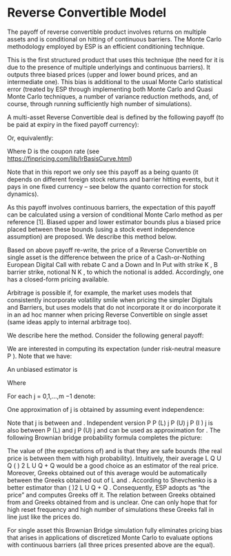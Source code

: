 # Reverse Convertible Model

The payoff of reverse convertible product involves returns on multiple assets and is conditional on hitting of continuous barriers. The Monte Carlo methodology employed by ESP is an efficient conditioning technique.

This is the first structured product that uses this technique (the need for it is due to the presence of multiple underlyings and continuous barriers). It outputs three biased prices (upper and lower bound prices, and an intermediate one). This bias is additional to the usual Monte Carlo statistical error (treated by ESP through implementing both Monte Carlo and Quasi Monte Carlo techniques, a number of variance reduction methods, and, of course, through running sufficiently high number of simulations).

A multi-asset Reverse Convertible deal is defined by the following payoff (to be paid at expiry in the fixed payoff currency):

 

Or, equivalently:

 

Where D is the coupon rate (see https://finpricing.com/lib/IrBasisCurve.html)

Note that in this report we only see this payoff as a being quanto (it depends on different foreign stock returns and barrier hitting events, but it pays in one fixed currency – see below the quanto correction for stock dynamics). 

As this payoff involves continuous barriers, the expectation of this payoff can be calculated using a version of conditional Monte Carlo method as per reference [1]. Biased upper and lower estimator bounds plus a biased price placed between these bounds (using a stock event independence assumption) are proposed. We describe this method below.

Based on above payoff re-write, the price of a Reverse Convertible on single asset is the difference between the price of a Cash-or-Nothing European Digital Call with rebate C and a Down and In Put with strike K , B barrier strike, notional N K , to which the notional is added. Accordingly, one has a closed-form pricing available. 

Arbitrage is possible if, for example, the market uses models that consistently incorporate volatility smile when pricing the simpler Digitals and Barriers, but uses models that do not incorporate it or do incorporate it in an ad hoc manner when pricing Reverse Convertible on single asset (same ideas apply to internal arbitrage too).

We describe here the method. Consider the following general payoff:

 

We are interested in computing its expectation (under risk-neutral measure P ). Note that we have:

 

An unbiased estimator is

 

Where

 

For each j = 0,1,...,m −1 denote:

 

One approximation of j is obtained by assuming event independence:

 


Note that j is between and . Independent version P P (L) j P (U) j P (I ) j is also between P (L) and j P (U) j  and can be used as approximation for . The following Brownian bridge probability formula completes the picture:

 

The value of (the expectations of) and is that they are safe bounds (the real price is between them with high probability). Intuitively, their average L Q U Q ( ) 2 L U Q + Q would be a good choice as an estimator of the real price. Moreover, Greeks obtained out of this average would be automatically between the Greeks obtained out of L and . According to Shevchenko is a better estimator than ( )2 L U Q + Q . Consequently, ESP adopts as “the price” and computes Greeks off it. The relation between Greeks obtained from and Greeks obtained from and is unclear. One can only hope that for high reset frequency and high number of simulations these Greeks fall in line just like the prices do. 

For single asset this Brownian Bridge simulation fully eliminates pricing bias that arises in applications of discretized Monte Carlo to evaluate options with continuous barriers (all three prices presented above are the equal).

